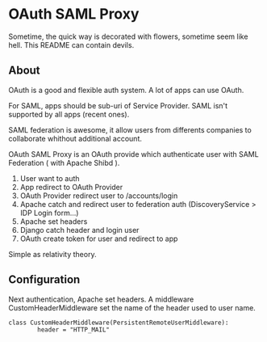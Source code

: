 OAuth SAML Proxy
================

Sometime, the quick way is decorated with flowers, sometime seem like hell. This README can contain devils.

About
-----

OAuth is a good and flexible auth system. A lot of apps can use OAuth.

For SAML, apps should be sub-uri of Service Provider. SAML isn't supported by all apps (recent ones).

SAML federation is awesome, it allow users from differents companies to collaborate whithout additional account.

OAuth SAML Proxy is an OAuth provide which authenticate user with SAML Federation ( with Apache Shibd ).

1. User want to auth
2. App redirect to OAuth Provider
3. OAuth Provider redirect user to /accounts/login
4. Apache catch and redirect user to federation auth (DiscoveryService > IDP Login form...)
5. Apache set headers
6. Django catch header and login user
7. OAuth create token for user and redirect to app

Simple as relativity theory.


Configuration
-------------

Next authentication, Apache set headers. A middleware CustomHeaderMiddleware set the name of the header used to user name.

```
class CustomHeaderMiddleware(PersistentRemoteUserMiddleware):    
        header = "HTTP_MAIL"
```



